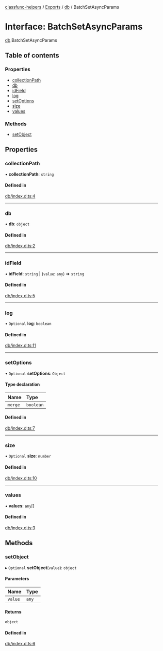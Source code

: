 [classfunc-helpers](../README.md) / [Exports](../modules.md) / [db](../modules/db.md) / BatchSetAsyncParams

# Interface: BatchSetAsyncParams

[db](../modules/db.md).BatchSetAsyncParams

## Table of contents

### Properties

- [collectionPath](db.BatchSetAsyncParams.md#collectionpath)
- [db](db.BatchSetAsyncParams.md#db)
- [idField](db.BatchSetAsyncParams.md#idfield)
- [log](db.BatchSetAsyncParams.md#log)
- [setOptions](db.BatchSetAsyncParams.md#setoptions)
- [size](db.BatchSetAsyncParams.md#size)
- [values](db.BatchSetAsyncParams.md#values)

### Methods

- [setObject](db.BatchSetAsyncParams.md#setobject)

## Properties

### collectionPath

• **collectionPath**: `string`

#### Defined in

[db/index.d.ts:4](https://github.com/ClassFunc/classfunc-helpers/blob/80d74b4/db/index.d.ts#L4)

___

### db

• **db**: `object`

#### Defined in

[db/index.d.ts:2](https://github.com/ClassFunc/classfunc-helpers/blob/80d74b4/db/index.d.ts#L2)

___

### idField

• **idField**: `string` \| (`value`: `any`) => `string`

#### Defined in

[db/index.d.ts:5](https://github.com/ClassFunc/classfunc-helpers/blob/80d74b4/db/index.d.ts#L5)

___

### log

• `Optional` **log**: `boolean`

#### Defined in

[db/index.d.ts:11](https://github.com/ClassFunc/classfunc-helpers/blob/80d74b4/db/index.d.ts#L11)

___

### setOptions

• `Optional` **setOptions**: `Object`

#### Type declaration

| Name | Type |
| :------ | :------ |
| `merge` | `boolean` |

#### Defined in

[db/index.d.ts:7](https://github.com/ClassFunc/classfunc-helpers/blob/80d74b4/db/index.d.ts#L7)

___

### size

• `Optional` **size**: `number`

#### Defined in

[db/index.d.ts:10](https://github.com/ClassFunc/classfunc-helpers/blob/80d74b4/db/index.d.ts#L10)

___

### values

• **values**: `any`[]

#### Defined in

[db/index.d.ts:3](https://github.com/ClassFunc/classfunc-helpers/blob/80d74b4/db/index.d.ts#L3)

## Methods

### setObject

▸ `Optional` **setObject**(`value`): `object`

#### Parameters

| Name | Type |
| :------ | :------ |
| `value` | `any` |

#### Returns

`object`

#### Defined in

[db/index.d.ts:6](https://github.com/ClassFunc/classfunc-helpers/blob/80d74b4/db/index.d.ts#L6)
